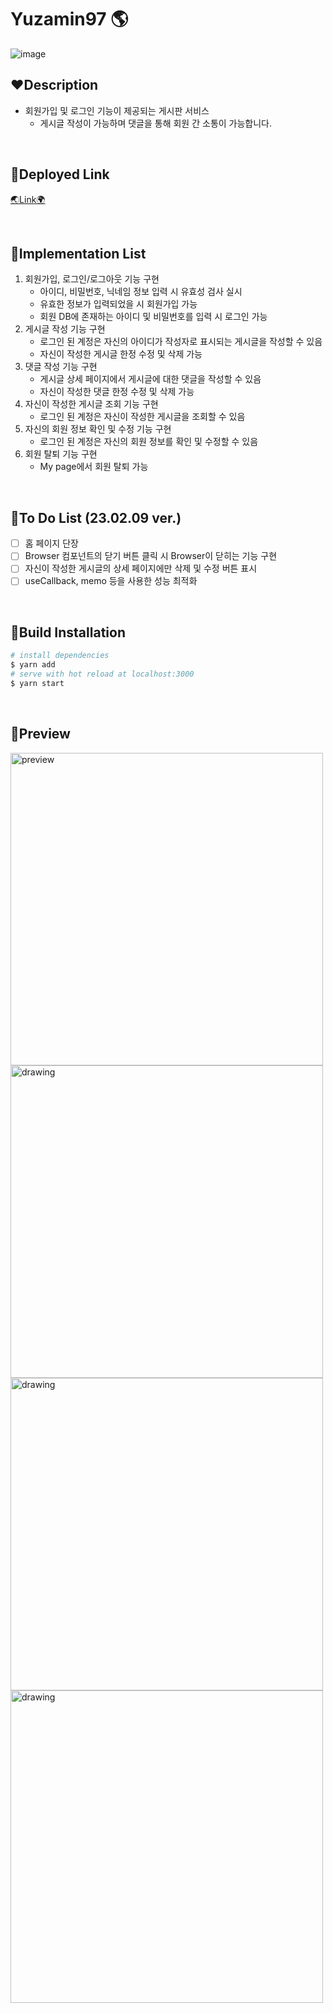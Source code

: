 # Yuzamin97 🌎
![image](https://user-images.githubusercontent.com/67324487/217621436-c6775b48-9bd9-41fd-a900-0556674be6cd.png)

## ❤Description
- 회원가입 및 로그인 기능이 제공되는 게시판 서비스
  - 게시글 작성이 가능하며 댓글을 통해 회원 간 소통이 가능합니다.

<br>


## 🧡Deployed Link

<a href="https://web-yuzamin97-luj2cldvrt49y.sel3.cloudtype.app/" target="_blank">🌏Link🌍</a>

<br>

## 💛Implementation List
1. 회원가입, 로그인/로그아웃 기능 구현
   - 아이디, 비밀번호, 닉네임 정보 입력 시 유효성 검사 실시
   - 유효한 정보가 입력되었을 시 회원가입 가능
   - 회원 DB에 존재하는 아이디 및 비밀번호를 입력 시 로그인 가능
2. 게시글 작성 기능 구현
   - 로그인 된 계정은 자신의 아이디가 작성자로 표시되는 게시글을 작성할 수 있음
   - 자신이 작성한 게시글 한정 수정 및 삭제 가능
3. 댓글 작성 기능 구현
   - 게시글 상세 페이지에서 게시글에 대한 댓글을 작성할 수 있음
   - 자신이 작성한 댓글 한정 수정 및 삭제 가능
4. 자신이 작성한 게시글 조회 기능 구현
   - 로그인 된 계정은 자신이 작성한 게시글을 조회할 수 있음
5. 자신의 회원 정보 확인 및 수정 기능 구현
   - 로그인 된 계정은 자신의 회원 정보를 확인 및 수정할 수 있음
6. 회원 탈퇴 기능 구현
   - My page에서 회원 탈퇴 가능
<br>

## 💚To Do List (23.02.09 ver.)
- [ ] 홈 페이지 단장
- [ ] Browser 컴포넌트의 닫기 버튼 클릭 시 Browser이 닫히는 기능 구현
- [ ] 자신이 작성한 게시글의 상세 페이지에만 삭제 및 수정 버튼 표시
- [ ] useCallback, memo 등을 사용한 성능 최적화

<br>

## 💙Build Installation

```bash
# install dependencies
$ yarn add
# serve with hot reload at localhost:3000
$ yarn start
```

<br>


## 💜Preview
<div style={display: flex;}>
<img src="https://user-images.githubusercontent.com/67324487/217620582-41534483-95ee-4f4e-b0c6-7fc01cc57ed7.png" alt="preview" width="500"/>
<img src="https://user-images.githubusercontent.com/67324487/217620619-1f78a131-58c4-420f-b245-21eb31fe3960.png" alt="drawing" width="500"/>
<img src="https://user-images.githubusercontent.com/67324487/217620663-e54ba8a2-763e-4bd9-ac04-d21caf92395a.png" alt="drawing" width="500"/>
<img src="https://user-images.githubusercontent.com/67324487/217620719-c6b71286-8c8e-4e08-8deb-4c9d4577262d.png" alt="drawing" width="500"/>
</div>


<br>
